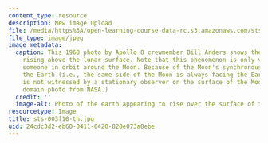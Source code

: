 ```yaml
---
content_type: resource
description: New image Upload
file: /media/https%3A/open-learning-course-data-rc.s3.amazonaws.com/sts-003-the-rise-of-modern-science-fall-2010/24cdc3d2eb6004110420820e073a8ebe_sts-003f10-th.jpg
file_type: image/jpeg
image_metadata:
  caption: This 1968 photo by Apollo 8 crewmember Bill Anders shows the Earth seemingly
    rising above the lunar surface. Note that this phenomenon is only visible from
    someone in orbit around the Moon. Because of the Moon's synchronous rotation about
    the Earth (i.e., the same side of the Moon is always facing the Earth), earthrise
    is not witnessed by a stationary observer on the surface of the Moon. (Public
    domain photo from NASA.)
  credit: ''
  image-alt: Photo of the earth appearing to rise over the surface of the moon.
resourcetype: Image
title: sts-003f10-th.jpg
uid: 24cdc3d2-eb60-0411-0420-820e073a8ebe
---
```

